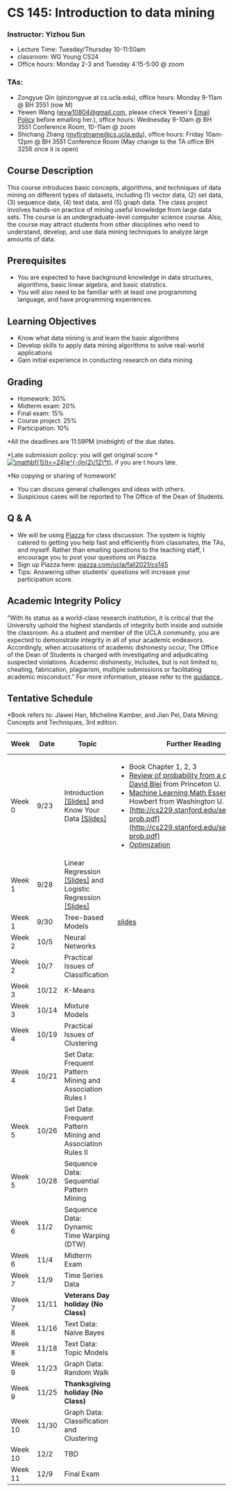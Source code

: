 # CS 145: Introduction to data mining
### Instructor: Yizhou Sun
- Lecture Time: Tuesday/Thursday 10-11:50am
- classroom: WG Young CS24
- Office hours: Monday 2-3 and Tuesday 4:15-5:00 @ zoom

### TAs:
- Zongyue Qin (qinzongyue at cs.ucla.edu), office hours: Monday 9-11am @ BH 3551 (row M)
- Yewen Wang (wyw10804@gmail.com, please check Yewen's [Email Policy](https://sites.google.com/view/wyw10804/home/email-policy?authuser=0) before emailing her.), office hours: Wednesday 9-10am @ BH 3551 Conference Room, 10-11am @ zoom
- Shichang Zhang (myfirstname@cs.ucla.edu), office hours: Friday 10am-12pm @ BH 3551 Conference Room (May change to the TA office BH 3256 once it is open)


## Course Description
This course introduces basic concepts, algorithms, and techniques of data mining on different types of datasets, including (1) vector data, (2) set data, (3) sequence data, (4) text data, and (5) graph data. The class project involves hands-on practice of mining useful knowledge from large data sets. The course is an undergraduate-level computer science course. Also, the course may attract students from other disciplines who need to understand, develop, and use data mining techniques to analyze large amounts of data.

## Prerequisites
- You are expected to have background knowledge in data structures, algorithms, basic linear algebra, and basic statistics.
-	You will also need to be familiar with at least one programming language, and have programming experiences.

## Learning Objectives
- Know what data mining is and learn the basic algorithms
- Develop skills to apply data mining algorithms to solve real-world applications
- Gain initial experience in conducting research on data mining

## Grading
-	Homework: 30%
-	Midterm exam: 20%
-	Final exam: 15%
-	Course project: 25%
-	Participation: 10%

*All the deadlines are 11:59PM (midnight) of the due dates.

*Late submission policy: you will get original score * <a href="https://www.codecogs.com/eqnedit.php?latex=\mathbf{1}(t<=24)e^{-(ln(2)/12)*t}" target="_blank"><img src="https://latex.codecogs.com/gif.latex?\mathbf{1}(t<=24)e^{-(ln(2)/12)*t}" title="\mathbf{1}(t<=24)e^{-(ln(2)/12)*t}" /></a>, if you are t hours late.

*No copying or sharing of homework!

- You can discuss general challenges and ideas with others.
- Suspicious cases will be reported to The Office of the Dean of Students.


## Q & A
-	We will be using [Piazza](piazza.com/ucla/fall2021/cs145) for class discussion. The system is highly catered to getting you help fast and efficiently from classmates, the TAs, and myself. Rather than emailing questions to the teaching staff, I encourage you to post your questions on Piazza.
-	Sign up Piazza here: [piazza.com/ucla/fall2021/cs145](piazza.com/ucla/fall2021/cs145)
-	Tips: Answering other students' questions will increase your participation score.

## Academic Integrity Policy
"With its status as a world-class research institution, it is critical that the University uphold the highest standards of integrity both inside and outside the classroom. As a student and member of the UCLA community, you are expected to demonstrate integrity in all of your academic endeavors. Accordingly, when accusations of academic dishonesty occur, The Office of the Dean of Students is charged with investigating and adjudicating suspected violations. Academic dishonesty, includes, but is not limited to, cheating, fabrication, plagiarism, multiple submissions or facilitating academic misconduct."
For more information, please refer to the <a href="https://www.deanofstudents.ucla.edu/portals/16/documents/studentguide.pdf"> guidance </a>.

## Tentative Schedule
*Book refers to: Jiawei Han, Micheline Kamber, and Jian Pei, Data Mining: Concepts and Techniques, 3rd edition.

| Week | Date | Topic | Further Reading | Discussion Session| Homework| Course Project|
| ------- | ------ | ------ | -------- | ------ | ------ | ------ |
| Week 0 |9/23 |Introduction [[Slides]](http://web.cs.ucla.edu/~yzsun/classes/2021Fall_CS145/Slides/01Intro.pdf) and Know Your Data [[Slides]](http://web.cs.ucla.edu/~yzsun/classes/2021Fall_CS145/Slides/02Data_Exploration.pdf)|<ul><li>Book Chapter 1, 2, 3</ki><li>[Review of probability from a course by David Blei](http://www.cs.princeton.edu/courses/archive/spring07/cos424/scribe_notes/0208.pdf) from Princeton U.</li><li>[Machine Learning Math Essentials](http://courses.washington.edu/css490/2012.Winter/lecture_slides/02_math_essentials.pdf) by Jeff Howbert from Washington U.</li><li>[http://cs229.stanford.edu/section/cs229-prob.pdf](http://cs229.stanford.edu/section/cs229-prob.pdf)</li><li>[Optimization](http://web.cs.ucla.edu/~yzsun/classes/2018Fall_CS145/Slides/optimization.pdf)|[Week0 Slides](https://docs.google.com/presentation/d/1BUCid4CmI-5IOrvywBQ2EvDVrcw8I9YZ1qZj0ltWCC8/edit?usp=sharing)</li></ul>|||
| Week 1 |9/28 |Linear Regression [[Slides]](http://web.cs.ucla.edu/~yzsun/classes/2021Fall_CS145/Slides/03Vector_Data_LinearR.pdf) and Logistic Regression [[Slides]](http://web.cs.ucla.edu/~yzsun/classes/2021Fall_CS145/Slides/04Vector_Data_LogisticR.pdf)|||||
| Week 1 |9/30 |Tree-based Models|[slides](https://docs.google.com/presentation/d/1P8-sYYI4TJaGE5h9bodldNRIf2W0I5wQNSjxlneLan0/edit?usp=sharing)||HW1 Released||
| Week 2 |10/5 |Neural Networks |||||
| Week 2 |10/7 |Practical Issues of Classification|||HW1 Due (10/6 11:59pm)||
| Week 3 |10/12|K-Means |||||
| Week 3 |10/14|Mixture Models |||||
| Week 4 |10/19 |Practical Issues of Clustering|||||
| Week 4 |10/21 |Set Data: Frequent Pattern Mining and Association Rules I |||||
| Week 5 |10/26 |Set Data: Frequent Pattern Mining and Association Rules II |||||
| Week 5 |10/28 |Sequence Data: Sequential Pattern Mining |||||
| Week 6 |11/2 |Sequence Data: Dynamic Time Warping (DTW) |||||
| Week 6 |11/4 |Midterm Exam |||||
| Week 7 |11/9 |Time Series Data |||||
| Week 7 |11/11 |**Veterans Day holiday (No Class)** |||||
| Week 8 |11/16 |Text Data: Naive Bayes |||||
| Week 8 |11/18 |Text Data: Topic Models |||||
| Week 9 |11/23 |Graph Data: Random Walk |||||
| Week 9 |11/25 |**Thanksgiving holiday (No Class)** |||||
| Week 10 |11/30 |Graph Data: Classification and Clustering |||||
| Week 10 |12/2 | TBD|||||
| Week 11 |12/9 |Final Exam|||||
